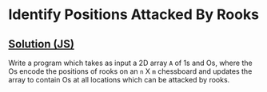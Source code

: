 # Identify Positions Attacked By Rooks

## [Solution (JS)](./solution.js)

Write a program which takes as input a 2D array `A` of 1s and Os, where the Os encode the positions of rooks on an `n` X `m` chessboard and updates the array to contain Os at all locations which can be attacked by rooks.
